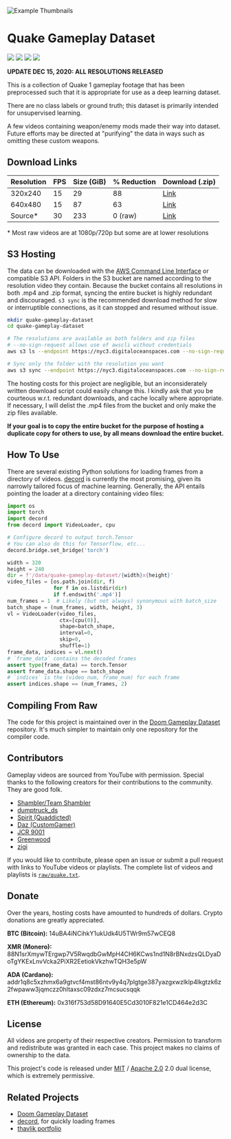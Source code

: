 ![Example Thumbnails](images/thumbnails.gif)
# Quake Gameplay Dataset
[<img src="https://img.shields.io/badge/maintenance%20status-actively%20developed-brightgreen">](https://github.com/thavlik/quake-gameplay-dataset)
[<img src="https://img.shields.io/badge/License-Apache_2.0-orange.svg">](./LICENSE-Apache)
[<img src="https://img.shields.io/badge/License-MIT-lightblue.svg">](./LICENSE-MIT)
[<img src="https://img.shields.io/badge/Language-python-FFD43B.svg">](https://www.python.org/)

**UPDATE DEC 15, 2020: ALL RESOLUTIONS RELEASED**

This is a collection of Quake 1 gameplay footage that has been preprocessed such that it is appropriate for use as a deep learning dataset.

There are no class labels or ground truth; this dataset is primarily intended for unsupervised learning.

A few videos containing weapon/enemy mods made their way into dataset. Future efforts may be directed at "purifying" the data in ways such as omitting these custom weapons.

## Download Links
| Resolution      | FPS | Size (GiB) | % Reduction | Download (.zip)
| --------------- | --- | ---------- | ----------- | --------
| 320x240         | 15  | 29         | 88          | [Link](https://quake-gameplay-dataset.nyc3.digitaloceanspaces.com/320x240.zip)
| 640x480         | 15  | 87         | 63          | [Link](https://quake-gameplay-dataset.nyc3.digitaloceanspaces.com/640x480.zip)
| Source*         | 30  | 233        | 0 (raw)     | [Link](https://quake-gameplay-dataset.nyc3.digitaloceanspaces.com/raw.zip)

\* Most raw videos are at 1080p/720p but some are at lower resolutions

## S3 Hosting
The data can be downloaded with the [AWS Command Line Interface](https://aws.amazon.com/cli/) or compatible S3 API. Folders in the S3 bucket are named according to the resolution video they contain. Because the bucket contains all resolutions in both .mp4 and .zip format, syncing the entire bucket is highly redundant and discouraged. `s3 sync` is the recommended download method for slow or interruptible connections, as it can stopped and resumed without issue.

```bash
mkdir quake-gameplay-dataset
cd quake-gameplay-dataset

# The resolutions are available as both folders and zip files
# --no-sign-request allows use of awscli without credentials
aws s3 ls --endpoint https://nyc3.digitaloceanspaces.com --no-sign-request s3://quake-gameplay-dataset/

# Sync only the folder with the resolution you want
aws s3 sync --endpoint https://nyc3.digitaloceanspaces.com --no-sign-request s3://quake-gameplay-dataset/320x240 320x240
```

The hosting costs for this project are negligible, but an inconsiderately written download script could easily change this. I kindly ask that you be courteous w.r.t. redundant downloads, and cache locally where appropriate. If necessary, I will delist the .mp4 files from the bucket and only make the zip files available.

**If your goal is to copy the entire bucket for the purpose of hosting a duplicate copy for others to use, by all means download the entire bucket.**


## How To Use
There are several existing Python solutions for loading frames from a directory of videos. [decord](https://github.com/dmlc/decord) is currently the most promising, given its narrowly tailored focus of machine learning. Generally, the API entails pointing the loader at a directory containing video files:
```python
import os
import torch
import decord
from decord import VideoLoader, cpu

# Configure decord to output torch.Tensor
# You can also do this for Tensorflow, etc...
decord.bridge.set_bridge('torch')

width = 320
height = 240
dir = f'/data/quake-gameplay-dataset/{width}x{height}'
video_files = [os.path.join(dir, f)
               for f in os.listdir(dir)
               if f.endswith('.mp4')]
num_frames = 1  # Likely (but not always) synonymous with batch_size
batch_shape = (num_frames, width, height, 3)
vl = VideoLoader(video_files,
                 ctx=[cpu(0)],
                 shape=batch_shape,
                 interval=0,
                 skip=0,
                 shuffle=1)
frame_data, indices = vl.next()
# `frame_data` contains the decoded frames
assert type(frame_data) == torch.Tensor
assert frame_data.shape == batch_shape
# `indices` is the (video_num, frame_num) for each frame
assert indices.shape == (num_frames, 2)
``` 

## Compiling From Raw
The code for this project is maintained over in the [Doom Gameplay Dataset](https://github.com/thavlik/doom-gameplay-dataset) repository. It's much simpler to maintain only one repository for the compiler code.

## Contributors
Gameplay videos are sourced from YouTube with permission. Special thanks to the following creators for their contributions to the community. They are good folk. 
- [Shambler/Team Shambler](https://www.youtube.com/user/FiendUK1)
- [dumptruck_ds](https://www.youtube.com/c/dumptruckds)
- [Spirit (Quaddicted)](https://quaddicted.com)
- [Daz (CustomGamer)](https://www.youtube.com/c/CustomGamer)
- [JCR 9001](https://www.youtube.com/c/JCR9001)
- [Greenwood](https://www.youtube.com/channel/UCMAKW4cqyo-7Xm_zHewDtTQ)
- [zigi](https://www.youtube.com/user/fibluzigi)

If you would like to contribute, please open an issue or submit a pull request with links to YouTube videos or playlists. The complete list of videos and playlists is [`raw/quake.txt`](raw/quake.txt).

## Donate
Over the years, hosting costs have amounted to hundreds of dollars. Crypto donations are greatly appreciated.

**BTC (Bitcoin):** 14uBA4iNCihkY1ukUdk4U5TWr9m57wCEQ8

**XMR (Monero):** 88N1srXmywTErgwp7V5RwqdbGwMpH4CH6KCws1nd1N8rBNxdzsQLDyaDoTgYKExLnvVcka2PiXR2EetiokVkzhwTQH3e5pW

**ADA (Cardano):** addr1q8c5xzhmx6a9gtvcf4mst86ntv9y4q7plgtge387yazgxwzlklp4lkgtzk6z2fwpaww3jqmczz0hltaxsc09zdxz7mcsucsqqk

**ETH (Ethereum):** 0x316f753d58D91640E5Cd3010F821e1CD464e2d3C

## License
All videos are property of their respective creators. Permission to transform and redistribute was granted in each case. This project makes no claims of ownership to the data.

This project's code is released under [MIT](LICENSE-MIT) / [Apache 2.0](LICENSE-Apache) 2.0 dual license, which is extremely permissive.

## Related Projects
- [Doom Gameplay Dataset](https://github.com/thavlik/doom-gameplay-dataset)
- [decord](https://github.com/dmlc/decord), for quickly loading frames
- [thavlik portfolio](https://github.com/thavlik/machine-learning-portfolio)
